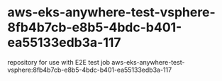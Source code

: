 # aws-eks-anywhere-test-vsphere-8fb4b7cb-e8b5-4bdc-b401-ea55133edb3a-117
repository for use with E2E test job aws-eks-anywhere-test-vsphere:8fb4b7cb-e8b5-4bdc-b401-ea55133edb3a-117
